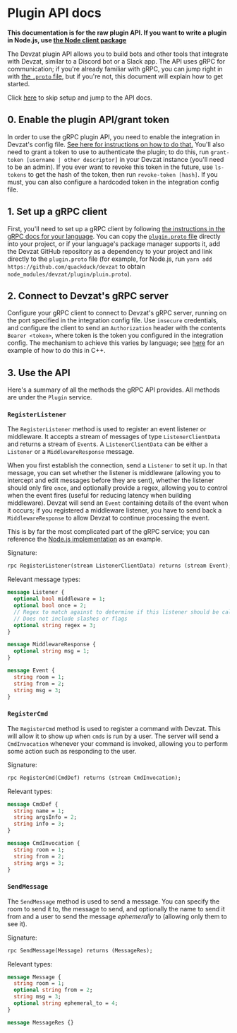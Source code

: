 # Plugin API docs

__This documentation is for the raw plugin API. If you want to write a plugin in Node.js, use [the Node client package](https://yarn.pm/devzat)__

The Devzat plugin API allows you to build bots and other tools that integrate with Devzat, similar to a Discord bot or a Slack app. The API uses gRPC for communication; if you're already familiar with gRPC, you can jump right in with [the `.proto` file](./plugin.proto), but if you're not, this document will explain how to get started.

Click [here](#3-use-the-api) to skip setup and jump to the API docs.

## 0. Enable the plugin API/grant token

In order to use the gRPC plugin API, you need to enable the integration in Devzat's config file. [See here for instructions on how to do that.](../Admin's%20Manual.md#using-the-plugin-api-integration) You'll also need to grant a token to use to authenticate the plugin; to do this, run `grant-token [username | other descriptor]` in your Devzat instance (you'll need to be an admin). If you ever want to revoke this token in the future, use `ls-tokens` to get the hash of the token, then run `revoke-token [hash]`. If you must, you can also configure a hardcoded token in the integration config file.

## 1. Set up a gRPC client

First, you'll need to set up a gRPC client by following [the instructions in the gRPC docs for your language](https://grpc.io/docs/languages/). You can copy the [`plugin.proto` file](./plugin.proto) directly into your project, or if your language's package manager supports it, add the Devzat GitHub repository as a dependency to your project and link directly to the `plugin.proto` file (for example, for Node.js, run `yarn add https://github.com/quackduck/devzat` to obtain `node_modules/devzat/plugin/pluin.proto`).

## 2. Connect to Devzat's gRPC server

Configure your gRPC client to connect to Devzat's gRPC server, running on the port specified in the integration config file. Use `insecure` credentials, and configure the client to send an `Authorization` header with the contents `Bearer <token>`, where token is the token you configured in the integration config. The mechanism to achieve this varies by language; see [here](https://grpc.io/docs/guides/auth/#extending-grpc-to-support-other-authentication-mechanisms) for an example of how to do this in C++.

## 3. Use the API

Here's a summary of all the methods the gRPC API provides. All methods are under the `Plugin` service.

### `RegisterListener`

The `RegisterListener` method is used to register an event listener or middleware. It accepts a stream of messages of type `ListenerClientData` and returns a stream of `Event`s. A `ListenerClientData` can be either a `Listener` or a `MiddlewareResponse` message. 

When you first establish the connection, send a `Listener` to set it up. In that message, you can set whether the listener is middleware (allowing you to intercept and edit messages before they are sent), whether the listener should only fire `once`, and optionally provide a regex, allowing you to control when the event fires (useful for reducing latency when building middleware). Devzat will send an `Event` containing details of the event when it occurs; if you registered a middleware listener, you have to send back a `MiddlewareResponse` to allow Devzat to continue processing the event.

This is by far the most complicated part of the gRPC service; you can reference the [Node.js implementation](https://github.com/Merlin04/devzat-node/blob/main/src/index.ts#L99) as an example.

Signature:
```protobuf
rpc RegisterListener(stream ListenerClientData) returns (stream Event);
```

Relevant message types:
```protobuf
message Listener {
  optional bool middleware = 1;
  optional bool once = 2;
  // Regex to match against to determine if this listener should be called
  // Does not include slashes or flags
  optional string regex = 3;
}

message MiddlewareResponse {
  optional string msg = 1;
}

message Event {
  string room = 1;
  string from = 2;
  string msg = 3;
}
```

### `RegisterCmd`

The `RegisterCmd` method is used to register a command with Devzat. This will allow it to show up when `cmds` is run by a user. The server will send a `CmdInvocation` whenever your command is invoked, allowing you to perform some action such as responding to the user.

Signature:
```protobuf
rpc RegisterCmd(CmdDef) returns (stream CmdInvocation);
```

Relevant types:
```protobuf
message CmdDef {
  string name = 1;
  string argsInfo = 2;
  string info = 3;
}

message CmdInvocation {
  string room = 1;
  string from = 2;
  string args = 3;
}
```

### `SendMessage`

The `SendMessage` method is used to send a message. You can specify the room to send it to, the message to send, and optionally the name to send it from and a user to send the message _ephemerally_ to (allowing only them to see it).

Signature:
```protobuf
rpc SendMessage(Message) returns (MessageRes);
```

Relevant types:
```protobuf
message Message {
  string room = 1;
  optional string from = 2;
  string msg = 3;
  optional string ephemeral_to = 4;
}

message MessageRes {}
```
